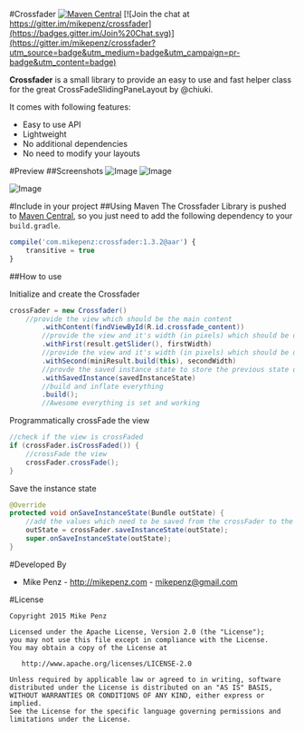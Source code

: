 #Crossfader  [![Maven Central](https://maven-badges.herokuapp.com/maven-central/com.mikepenz/crossfader/badge.svg?style=flat)](https://maven-badges.herokuapp.com/maven-central/com.mikepenz/crossfader)
[![Join the chat at https://gitter.im/mikepenz/crossfader](https://badges.gitter.im/Join%20Chat.svg)](https://gitter.im/mikepenz/crossfader?utm_source=badge&utm_medium=badge&utm_campaign=pr-badge&utm_content=badge)

**Crossfader** is a small library to provide an easy to use and fast helper class for the great CrossFadeSlidingPaneLayout by @chiuki. 

It comes with following features:
* Easy to use API
* Lightweight
 * No additional dependencies
* No need to modify your layouts

#Preview
##Screenshots
![Image](https://raw.githubusercontent.com/mikepenz/Crossfader/develop/DEV/screenshots/screenshot1_small.png)
![Image](https://raw.githubusercontent.com/mikepenz/Crossfader/develop/DEV/screenshots/screenshot2_small.png)

![Image](https://raw.githubusercontent.com/mikepenz/Crossfader/develop/DEV/screenshots/screenshot3_small.png)


#Include in your project
##Using Maven
The Crossfader Library is pushed to [Maven Central](http://search.maven.org/#search|ga|1|g%3A%22com.mikepenz%22), so you just need to add the following dependency to your `build.gradle`.

```javascript
compile('com.mikepenz:crossfader:1.3.2@aar') {
	transitive = true
}
```

##How to use

Initialize and create the Crossfader
```java
crossFader = new Crossfader()
	//provide the view which should be the main content
        .withContent(findViewById(R.id.crossfade_content))
        //provide the view and it's width (in pixels) which should be displayed first
        .withFirst(result.getSlider(), firstWidth)
        //provide the view and it's width (in pixels) which should be displayed after fading
        .withSecond(miniResult.build(this), secondWidth)
        //provde the saved instance state to store the previous state of the crossfade view
        .withSavedInstance(savedInstanceState)
        //build and inflate everything
        .build();
        //Awesome everything is set and working
```

Programmatically crossFade the view
```java
//check if the view is crossFaded
if (crossFader.isCrossFaded()) {
	//crossFade the view
	crossFader.crossFade();
}
```

Save the instance state
```java
@Override
protected void onSaveInstanceState(Bundle outState) {
	//add the values which need to be saved from the crossFader to the bundle
	outState = crossFader.saveInstanceState(outState);
	super.onSaveInstanceState(outState);
}
```

#Developed By

* Mike Penz - http://mikepenz.com - <mikepenz@gmail.com>


#License

    Copyright 2015 Mike Penz

    Licensed under the Apache License, Version 2.0 (the "License");
    you may not use this file except in compliance with the License.
    You may obtain a copy of the License at

       http://www.apache.org/licenses/LICENSE-2.0

    Unless required by applicable law or agreed to in writing, software
    distributed under the License is distributed on an "AS IS" BASIS,
    WITHOUT WARRANTIES OR CONDITIONS OF ANY KIND, either express or implied.
    See the License for the specific language governing permissions and
    limitations under the License.
